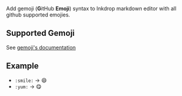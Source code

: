Add gemoji (**G**itHub **Emoji**) syntax to Inkdrop markdown editor with all github supported emojies.

## Supported Gemoji

See [gemoji's documentation](https://github.com/wooorm/gemoji/blob/master/support.md)

## Example

- `:smile:` → 😄
- `:yum:` → 😋


